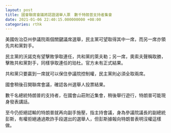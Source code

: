 ```yaml
---
layout: post
title: 國會聯席會議將認證選舉人票　數千特朗普支持者集會
date: 2021-01-06 22:40:15.000000000 +08:00
categories: rthk
---
```


美國佐治亞州參議院兩個關鍵議席選舉，民主黨可望取得其中一席，而另一席亦領先共和黨對手。

民主黨的沃諾克有望擊敗爭取連任，共和黨的萊夫勒；另一席，奧索夫聲稱取勝，擊敗共和黨對手，同樣爭取連任的珀杜。官方未有正式結果。

共和黨只要贏到一席就可以保住參議院控制權，民主黨則必須全取兩席。

國會稍後召開聯席會議，確認各州選舉人投票結果。

數千名總統特朗普的支持者，在國會山莊附近集會，稍後舉行遊行，特朗普可能現身發表講話。

至今仍拒絕認輸的特朗普就再向副手施壓，指主持會議，身為參議院議長的副總統彭斯，有權拒絕通過欺詐手段選出的選舉人，但彭斯據報向特朗普表明沒權這樣做。
